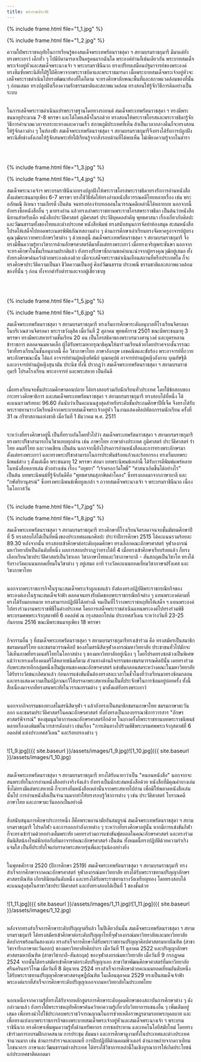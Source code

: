 ```yaml
---
title: พระราชประวัติ
---
```


{% include frame.html file="1_1.jpg" %}
<br>

{% include frame.html file="1_2.jpg" %}
<br>

<p>ความใฝ่พระราชหฤทัยในการเรียนรู้ของสมเด็จพระเทพรัตนราชสุดา ฯ สยามบรมราชกุมารี มีมาแต่ยังทรงพระเยาว์ เด็กทั่ว ๆ ไปมีบิดามารดาเป็นครูคนแรกฉันใด พระองค์ท่านก็เช่นเดียวกัน พระบาทสมเด็จพระเจ้าอยู่หัวและสมเด็จพระนางเจ้า ฯ พระบรมราชินีนาถ ทรงเปรียบเสมือนปฐมาจารย์ของพระองค์ ทรงซึมซับพระนิสัยใฝ่รู้ใฝ่ศึกษาจากพระราชบิดาและพระราชมารดา เมื่อพระบาทสมเด็จพระเจ้าอยู่หัวจะเสด็จพระราชดำเนินไปทรงพัฒนาท้องที่ใดก็ตาม จะทรงศึกษาลักษณะพื้นที่และสภาพแวดล้อมของที่นั้น ๆ ก่อนเสมอ ทรงปลูกฝังเรื่องความรักธรรมชาติและสภาพแวดล้อม ทรงสอนให้รู้จักวิธีการคิดอย่างเป็นระบบ
<br>
<br>

ในการเสด็จพระราชดำเนินแปรพระราชฐานโดยทางรถยนต์ สมเด็จพระเทพรัตนราชสุดา ฯ ทรงมีพระชนมายุประมาณ 7-8 พรรษา และได้โดยเสด็จในรถด้วย ทรงสอนให้พระราชโอรสและพระราชธิดารู้จักวิธีการคำนวณเวลาจากระยะทางและความเร็ว สภาพภูมิประเทศที่เห็น ถ้าเป็นเวลากลางคืนก็จะทรงสอนให้รู้จักดาวต่าง ๆ ในท้องฟ้า สมเด็จพระเทพรัตนราชสุดา ฯ สยามบรมราชกุมารีจึงทรงได้รับการปลูกฝังพระนิสัยช่างสังเกตให้รู้จักสนพระทัยใฝ่เรียนรู้จากสิ่งรอบด้านที่ได้พบเห็น ไม่เพียงความรู้จากในตำรา</p>
<br>
<br>

{% include frame.html file="1_3.jpg" %}
<br>

{% include frame.html file="1_4.jpg" %}
<br>

<p>สมเด็จพระนางเจ้าฯ พระบรมราชินีนาถทรงปลูกฝังให้พระราชโอรสพระราชธิดาทรงรักการอ่านหนังสือตั้งแต่พระชนมายุเพียง 6-7 พรรษา ทรงใช้วิธีหัดให้ทรงอ่านหนังสือวรรณคดีไทยหลายเรื่อง เช่น พระอภัยมณี อิเหนา รามเกียรติ์ เป็นต้น จนทรงท่องจำบทกลอนในวรรณคดีเหล่านี้ได้หลายบท นอกจากนี้ยังทรงซื้อหนังสืออื่น ๆ มาทรงอ่าน แล้วทรงเล่าพระราชทานพระราชโอรสพระราชธิดา เป็นต้นว่าหนังสือนิทานสำหรับเด็ก หนังสือประวัติศาสตร์ ภูมิศาสตร์ ประวัติบุคคลสำคัญ พุทธศาสนา เรื่องเกี่ยวกับศิลปะและวัฒนธรรมทั้งของไทยและต่างประเทศ หนังสือพิมพ์ ทรงสนับสนุนการจัดทำห้องสมุด สะสมหนังสือ โปรดให้เสด็จไปทอดพระเนตรพิพิธภัณฑสถานต่าง ๆ ด้านการศึกษาเล่าเรียนทรงจัดหาครูอาจารย์ผู้ทรงคุณวุฒิมาถวายพระอักษรวิชาต่าง ๆ ด้วยเหตุนี้ สมเด็จพระเทพรัตนราชสุดา ฯ สยามบรมราชกุมารี จึงทรงมีพื้นความรู้ทางวิชาการด้านอักษรศาสตร์ดีมาตั้งแต่ทรงพระเยาว์ เมื่อทรงเจริญพระชันษา นอกจากจะทรงศึกษาในชั้นเรียนตามปรกติแล้ว ยังทรงปรึกษาซักถามขอคำแนะนำจากผู้ทรงคุณวุฒิอยู่เสมอ ทั้งยังทรงศึกษาค้นคว้าด้วยพระองค์เองด้วย เมื่อจะเสด็จพระราชดำเนินเยือนสถานที่หรือประเทศใด ก็จะทรงศึกษาประวัติความเป็นมา ชีวิตความเป็นอยู่ ศิลปวัฒนธรรม ประเพณี ธรรมชาติและสภาพแวดล้อมของที่นั้น ๆ ก่อน ทั้งจากตำรับตำราและจากผู้เชี่ยวชาญ</p>
<br>
<br>

{% include frame.html file="1_5.jpg" %}
<br>

{% include frame.html file="1_6.jpg" %}
<br>

<p>สมเด็จพระเทพรัตนราชสุดา ฯ สยามบรมราชกุมารี ทรงเริ่มการศึกษาระดับอนุบาลที่โรงเรียนจิตรลดา ในบริเวณสวนจิตรลดา พระราชวังดุสิต เมื่อวันที่ 2 ตุลาคม พุทธศักราช 2501 ขณะมีพระชนมายุ 3 พรรษา ทรงมีพระสหายร่วมชั้นเรียน 20 คน เป็นโอรสธิดาของพระบรมวงศานุวงศ์ และบุตรหลานข้าราชการ ตลอดจนมหาดเล็ก ผู้ได้รับพระมหากรุณาธิคุณให้มาร่วมเรียนด้วยโดยปราศจากชั้นวรรณะ วิชาที่ทรงเรียนในชั้นอนุบาลนี้ คือ วิชาภาษาไทย ภาษาอังกฤษ เลขคณิตและขับร้อง พระอาจารย์ที่ถวายพระอักษรขณะนั้น ได้แก่ อาจารย์ท่านผู้หญิงทัศนีย์ บุณยคุปต์ อาจารย์ท่านผู้หญิงอังกาบ บุณยัษฐิติ และอาจารย์ท่านผู้หญิงสุนามัน ประนิช ทั้งนี้ ปรากฎว่า สมเด็จพระเทพรัตนราชสุดา ฯ สยามบรมราชกุมารี โปรดโรงเรียน พระอาจารย์ และพระสหาย เป็นอันดี
<br>
<br>

เมื่อทรงเรียนจบชั้นประถมศึกษาตอนปลาย ได้ทรงสอบร่วมกับนักเรียนทั่วประเทศ โดยใช้ข้อสอบของกระทรวงศึกษาธิการ และสมเด็จพระเทพรัตนราชสุดา ฯ สยามบรมราชกุมารี ทรงสอบได้ที่หนึ่ง ได้คะแนนรวมร้อยละ 96.60 อันนับว่าเป็นคะแนนสูงสุดสำหรับระดับชั้นประถมศึกษาปีที่เจ็ด จึงทรงได้รับพระราชทานรางวัลเรียนดีจากพระบาทสมเด็จพระเจ้าอยู่หัว ในงานแสดงศิลปหัตถกรรมนักเรียน ครั้งที่ 31 ณ กรีฑาสถานแห่งชาติ เมื่อวันที่ 1 ธันวาคม พ.ศ. 2511
<br>
<br>

ระหว่างที่ทรงศึกษาอยู่นี้ เป็นที่ทราบกันโดยทั่วไปว่า สมเด็จพระเทพรัตนราชสุดา ฯ สยามบรมราชกุมารี ทรงพระปรีชาสามารถในวิชาแทบทุกด้าน เช่น ภาษาไทย ภาษาต่างประเทศ ภูมิศาสตร์ ประวัติศาสตร์ รำไทย ดนตรีไทย และวาดเขียน เป็นต้น นอกจากนี้ยังโปรดการอ่านหนังสือและการทรงพระอักษรมาตั้งแต่ทรงพระเยาว์ และทรงพระปรีชาสามารถในการประพันธ์ร้อยแก้วและร้อยกรอง ทรงเริ่มบทพระนิพนธ์ต่าง ๆ ตั้งแต่เมื่อ พระชนมายุ 12 พรรษา ต่อมา บทพระนิพนธ์เหล่านี้ ได้รับการตีพิมพ์แพร่หลายในหนังสือหลายเล่ม ตัวอย่างเช่น เรื่อง “อยุธยา” “เจ้าครอกวัดโพธิ์” “ศาสนาเกิดขึ้นได้อย่างไร” เป็นต้น บทพระนิพนธ์ที่รู้จักกันดีคือ “พุทธศาสนสุภาษิตคำโคลง” ซึ่งทรงถอดมาจากภาษาบาลี และ “กษัตริยานุสรณ์” ซึ่งทรงพระนิพนธ์เพื่อทูลเกล้า ฯ ถวายสมเด็จพระนางเจ้า ฯ พระบรมราชินีนาถ เนื่องในโอกาสวัน
<br>
<br></p>

{% include frame.html file="1_7.jpg" %}
<br>

{% include frame.html file="1_8.jpg" %}
<br>

<p>สมเด็จพระเทพรัตนราชสุดา ฯ สยามบรมราชกุมารี ทรงศึกษาที่โรงเรียนจิตรลดาจนจบชั้นมัธยมศึกษาปีที่ 5 ทรงสอบไล่ได้เป็นที่หนึ่งของประเทศแผนกศิลปะ ประจำปีการศึกษา 2515 ได้คะแนนรวมร้อยละ 89.30 หลังจากนั้น ทรงสอบเข้าศึกษาต่อระดับอุดมศึกษา ทรงเลือกคณะอักษรศาสตร์ จุฬาลงกรณ์มหาวิทยาลัยเป็นอันดับที่หนึ่ง ผลการสอบปรากฏว่าทรงได้ที่ 4 เมื่อทรงเข้าศึกษาเรียบร้อยแล้ว ก็ทรงเลือกเรียนวิชาประวัติศาสตร์เป็นวิชาเอก วิชาภาษาไทยและวิชาภาษาบาลี - สันสกฤตเป็นวิชาโท ทรงได้รับรางวัลคะแนนยอดเยี่ยมในวิชาต่าง ๆ อยู่เสมอ อาทิ รางวัลคะแนนยอดเยี่ยมวิชาภาษาฝรั่งเศส และวิชาภาษาไทย
<br>
<br>

นอกจากพระราชภารกิจในฐานะสมเด็จพระเจ้าลูกเธอแล้ว ยังต้องทรงปฏิบัติพระราชกรณียกิจของพระองค์เองในฐานะสมเด็จเจ้าฟ้า ตลอดจนทรงรับผิดชอบพระราชกรณียกิจต่าง ๆ แทนพระองค์ตามที่ทรงได้รับมอบหมาย ทรงสามารถปฏิบัติได้อย่างดี จนเป็นที่ไว้วางพระราชหฤทัยให้เสด็จ ฯ แทนพระองค์ไปทรงร่วมงานพระราชพิธีในต่างประเทศ โดยการเสด็จพระราชดำเนินแทนพระองค์ไปทรงร่วมพิธีพระบรมศพพระเจ้ากุสตาฟที่ 6 อดอล์ฟ ณ กรุงสตอกโฮล์ม ประเทศสวีเดน ระหว่างวันที่ 23-25 กันยายน 2516 ขณะมีพระชนมายุเพียง 18 พรรษา
<br>
<br>

กิจกรรมอื่น ๆ ที่สมเด็จพระเทพรัตนราชสุดา ฯ สยามบรมราชกุมารีทรงเข้าร่วม คือ ทรงสมัครเป็นสมาชิกชมรมดนตรีไทย และชมรมวรรณศิลป์ ของสโมสรนิสิตจุฬาลงกรณ์มหาวิทยาลัย ประชาชนทั่วไปมักจะได้เห็นภาพที่ทรงดนตรีไทยในโอกาสต่าง ๆ ของมหาวิทยาลัยอยู่เนือง ๆ โดยโปรดทรงซอด้วงเป็นพิเศษ แม้ว่าจะทรงเครื่องดนตรีได้หลายชนิดก็ตาม ส่วนทางด้านกิจกรรมของชมรมวรรณศิลป์นั้น เคยทรงร่วมกับพระสหายอีกกลุ่มหนึ่งเป็นผู้แทนของคณะอักษรศาสตร์ แข่งขันกลอนสดระหว่างคณะในมหาวิทยาลัย ได้รับรางวัลชนะเลิศมาแล้ว ก่อนการแข่งขันนั้นต้องทรงสละเวลาในชั่วโมงที่ว่างเรียนมาทรงซ้อมกลอน และทรงแสดงความเป็นปฏิภาณกวีให้บรรดาพระสหายเห็นเป็นที่ประจักษ์ในการซ้อมอยู่บ่อยครั้ง ทั้งนี้ สืบเนื่องมาจากที่ทรงสนพระทัยในวรรณกรรมต่าง ๆ มาตั้งแต่ยังทรงพระเยาว์
<br>
<br>

นอกจากกิจกรรมของทางสโมสรนิสิตจุฬา ฯ แล้วยังทรงเป็นสมาชิกชมรมภาษาไทย ชมรมภาษาตะวันออก และชมรมประวัติศาสตร์ในคณะอักษรศาสตร์ ทั้งยังทรงเป็นกองบรรณาธิการวารสาร "อักษรศาสตร์พิจารณ์" ของชุมนุมวิชาการคณะอักษรศาสตร์อีกด้วย ในบางครั้งก็พระราชทานบทพระราชนิพนธ์หลายเรื่องลงพิมพ์ในวารสารดังกล่าว เช่นเรื่อง "การเดินทางไปร่วมพิธีพระบรมศพพระเจ้ากุสตาฟที่ 6 อดอล์ฟ แห่งประเทศสวีเดน" และร้อยกรองต่าง ๆ
<br>
<br></p>

![1_9.jpg]({{ site.baseurl }}/assets/images/1_9.jpg)![1_10.jpg]({{ site.baseurl }}/assets/images/1_10.jpg)
<br>
<br>

<p>สมเด็จพระเทพรัตนราชสุดา ฯ สยามบรมราชกุมารี ทรงได้รับฉายาว่าเป็น "หนอนหนังสือ" นอกจากจะสนพระทัยในการอ่านหนังสืออย่างจริงจังแล้ว ยังทรงเป็นนักสะสมหนังสือด้วย หนังสือที่มีคุณค่าบางเล่ม ซึ่งไม่ทรงมีแต่พระสหายมี ก็จะทรงยืมหนังสือเหล่านั้นจากพระสหายไปอ่าน เพื่อมิให้พลาดหนังสือเล่มนั้นไป การอ่านหนังสือเป็นจำนวนมากทำให้ทรงรอบรู้วิชาการต่าง ๆ เช่น ประวัติศาสตร์ โบราณคดี ภาษาไทย และภาษาตะวันออกเป็นอย่างดี
<br>
<br>

สิ่งสนับสนุนการศึกษาประการหนึ่ง ก็คือพระพลานามัยอันสมบูรณ์ สมเด็จพระเทพรัตนราชสุดา ฯ สยามบรมราชกุมารี โปรดกีฬา และการออกกำลังกายต่าง ๆ ระหว่างที่ทรงศึกษาอยู่นั้น หากมีการแข่งขันกีฬาก็จะทรงเข้าร่วมด้วยอย่างเต็มพระทัย เคยทรงร่วมการแข่งขันฟุตบอลในคณะอักษรศาสตร์ และทรงร่วมทีมนิสิตน้องใหม่ชักเย่อกับทีมอาจารย์คณะอักษรศาสตร์ เป็นต้น ทั้งหมดนี้ทรงปฏิบัติด้วยความร่าเริงแจ่มใส เป็นที่ประทับใจแก่บรรดาพระสหายรุ่นพี่และรุ่นน้องอย่างยิ่ง
<br>
<br>

ในพุทธศักราช 2520 (ปีการศึกษา 2519) สมเด็จพระเทพรัตนราชสุดา ฯ สยามบรมราชกุมารี ทรงสำเร็จการศึกษาจากคณะอักษรศาสตร์ จุฬาลงกรณ์มหาวิทยาลัย ทรงได้รับพระราชทานปริญญาอักษรศาสตรบัณฑิต เกียรตินิยมอันดับหนึ่ง และทรงได้รับพระราชทานรางวัลเหรียญทอง โดยทรงสอบได้คะแนนสูงสุดในสาขาวิชาประวัติศาสตร์ และยังทรงสอบได้เป็นที่ 1 ของชั้นด้วย
<br>
<br></p>

![1_11.jpg]({{ site.baseurl }}/assets/images/1_11.jpg)![1_11.jpg]({{ site.baseurl }}/assets/images/1_12.jpg)
<br>
<br>

<p> หลังจากทรงสำเร็จการศึกษาระดับปริญญาตรีแล้ว ในปีเดียวกันนั้น สมเด็จพระเทพรัตนราชสุดา ฯ สยามบรมราชกุมารี ได้ทรงสมัครเข้าศึกษาต่อระดับปริญญาโทที่จุฬาลงกรณ์มหาวิทยาลัยและมหาวิทยาลัยศิลปากรพร้อมกันสองแห่ง ทรงสำเร็จการศึกษาได้รับพระราชทานปริญญาศิลปศาสตรมหาบัณฑิต (สาขาวิชาจารึกภาษาตะวันออก) ของมหาวิทยาลัยศิลปากร เมื่อวันที่ 11 ตุลาคม 2522 และปริญญาอักษรศาสตรมหาบัณฑิต (สาขาวิชาบาลี-สันสกฤต) ของจุฬาลงกรณ์มหาวิทยาลัย เมื่อวันที่ 9 กรกฎาคม 2524 จากนั้นได้ทรงสมัครเข้าศึกษาต่อระดับปริญญาเอก สาขาวิชาพัฒนศึกษาศาสตร์ที่มหาวิทยาลัยศรีนครินทรวิโรฒ เมื่อวันที่ 8 มิถุนายน 2524 ทรงสำเร็จการศึกษาด้วยคะแนนยอดเยี่ยมอันดับหนึ่ง ได้รับพระราชทานปริญญาศึกษาศาสตรดุษฎีบัณฑิต ในเดือนตุลาคม 2529 ทรงเป็นสมเด็จเจ้าฟ้าพระองค์แรกที่สำเร็จการศึกษาระดับปริญญาเอกจากมหาวิทยาลัยในประเทศไทย
<br>
<br>

นอกเหนือจากความรู้ที่ทรงได้รับจากหลักสูตรการศึกษาระดับอุดมศึกษาของสถาบันการศึกษาต่าง ๆ ดังกล่าวมาแล้ว ยังทรงใฝ่พระราชหฤทัยศึกษาค้นคว้าหาความรู้เกี่ยวกับวิทยาการแขนงอื่น ๆ เพิ่มเติมอยู่เสมอ เพื่อทรงนำไปใช้ประกอบพระราชวิจารณญาณในการช่วยเหลือราษฎรตามรอยพระยุคลบาท และเพื่อทรงแบ่งเบาพระราชภารกิจของพระบาทสมเด็จพระเจ้าอยู่หัวและสมเด็จพระนางเจ้า ฯ พระบรมราชินีนาถ ทรงศึกษาเพิ่มพูนความรู้ทั้งด้านทรัพยากร การชลประทาน และเทคโนโลยีสมัยใหม่ โดยทรงเข้าร่วมการอบรมฝึกภาคสนาม การประชุม สัมมนา และการศึกษาดูงานทั้งในประเทศและต่างประเทศจำนวนมาก เช่น ด้านการสำรวจและแผนที่ การฝึกปฏิบัติด้านคอมพิวเตอร์ ด้านภาพถ่ายจากดาวเทียม โภชนาการ ภาษาและวัฒนธรรมต่างประเทศ ได้ทรงใช้วิชาการเหล่านี้ในเชิงบูรณาการให้เกิดประโยชน์แก่ประเทศชาติตลอดมา
<br>
<br></p>
